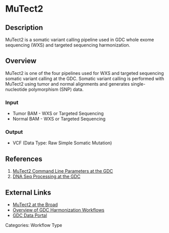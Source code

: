 # MuTect2

## Description ##

MuTect2 is a somatic variant calling pipeline used in GDC whole exome sequencing (WXS) and targeted sequencing harmonization.

## Overview ##

MuTect2 is one of the four pipelines used for WXS and targeted sequencing somatic variant calling at the GDC. Somatic variant calling is performed with MuTect2 using tumor and normal alignments and generates single-nucleotide polymorphism (SNP) data.

### Input

* Tumor BAM - WXS or Targeted Sequencing
* Normal BAM - WXS or Targeted Sequencing

### Output

* VCF (Data Type: Raw Simple Somatic Mutation)


## References ##
1. [MuTect2 Command Line Parameters at the GDC](/Data/Bioinformatics_Pipelines/DNA_Seq_Variant_Calling_Pipeline/#mutect2)
1. [DNA Seq Processing at the GDC](/Data/Bioinformatics_Pipelines/DNA_Seq_Variant_Calling_Pipeline/)


## External Links ##
* [MuTect2 at the Broad](https://gatk.broadinstitute.org/hc/en-us/articles/360037593851-Mutect2)
* [Overview of GDC Harmonization Workflows](https://github.com/NCI-GDC/gdc-workflow-overview/blob/master/README.md)
* [GDC Data Portal](https://portal.gdc.cancer.gov)

Categories: Workflow Type
